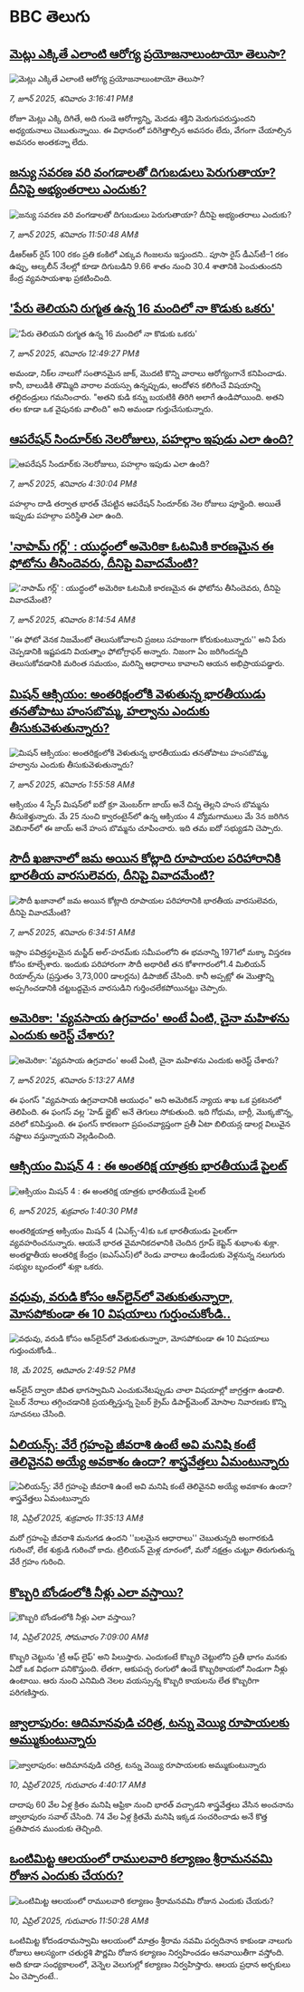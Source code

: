 # BBC తెలుగు## [మెట్లు ఎక్కితే ఎలాంటి ఆరోగ్య ప్రయోజనాలుంటాయో తెలుసా?](https://www.bbc.com/telugu/articles/clyzw80lrrpo?at_campaign=githubrss)![మెట్లు ఎక్కితే ఎలాంటి ఆరోగ్య ప్రయోజనాలుంటాయో తెలుసా?](https://ichef.bbci.co.uk/ace/standard/240/cpsprodpb/27b0/live/7a415c80-43b9-11f0-a94a-5950836fe9fa.jpg)_7, జూన్ 2025, శనివారం 3:16:41 PMకి_రోజూ మెట్లు ఎక్కి దిగితే, అది గుండె ఆరోగ్యాన్ని, మెదడు శక్తిని మెరుగుపరుస్తుందని అధ్యయనాలు చెబుతున్నాయి. ఈ విధానంలో పరిగెత్తాల్సిన అవసరం లేదు, వేగంగా  చేయాల్సిన అవసరం అంతకన్నా లేదు.## [జన్యు సవరణ వరి వంగడాలతో దిగుబడులు పెరుగుతాయా? దీనిపై అభ్యంతరాలు ఎందుకు?](https://www.bbc.com/telugu/articles/c308yn641ngo?at_campaign=githubrss)![జన్యు సవరణ వరి వంగడాలతో దిగుబడులు పెరుగుతాయా? దీనిపై అభ్యంతరాలు ఎందుకు?](https://ichef.bbci.co.uk/ace/standard/240/cpsprodpb/3e4a/live/a1e45e80-42d9-11f0-90bf-b10bb5ee7272.jpg)_7, జూన్ 2025, శనివారం 11:50:48 AMకి_డీఆర్‌ఆర్‌ రైస్‌ 100 రకం ప్రతి కంకిలో ఎక్కువ గింజలను ఇస్తుందని.. పూసా రైస్‌ డీఎస్‌టీ–1 రకం ఉప్పు, ఆల్కలీన్‌ నేలల్లో కూడా దిగుబడిని 9.66 శాతం నుంచి 30.4 శాతానికి పెంచుతుందని కేంద్ర వ్యవసాయశాఖ ప్రకటించింది.## ['పేరు తెలియని రుగ్మత ఉన్న 16 మందిలో నా కొడుకు ఒకరు'](https://www.bbc.com/telugu/articles/cy90r2nv1wgo?at_campaign=githubrss)!['పేరు తెలియని రుగ్మత ఉన్న 16 మందిలో నా కొడుకు ఒకరు'](https://ichef.bbci.co.uk/ace/standard/240/cpsprodpb/f50c/live/8c84f8a0-4398-11f0-b6e6-4ddb91039da1.jpg)_7, జూన్ 2025, శనివారం 12:49:27 PMకి_అమండా, నిక్‌ల నాలుగో సంతానమైన జాక్, మొదటి కొన్ని వారాలు ఆరోగ్యంగానే కనిపించాడు. కానీ, బాలుడికి తొమ్మిది వారాల వయస్సు ఉన్నప్పుడు, ఆందోళన కలిగించే విషయాన్ని తల్లిదండ్రులు గమనించారు. "అతని కుడి కన్ను బయటికి తిరిగి అలాగే ఉండిపోయింది. అతని తల కూడా ఒక వైపునకు వాలింది" అని అమండా గుర్తుచేసుకున్నారు.## [ఆపరేషన్ సిందూర్‌కు నెలరోజులు, పహల్గాం ఇపుడు ఎలా ఉంది?](https://www.bbc.com/telugu/articles/c6291qqnqw3o?at_campaign=githubrss)![ఆపరేషన్ సిందూర్‌కు నెలరోజులు, పహల్గాం ఇపుడు ఎలా ఉంది?](https://ichef.bbci.co.uk/ace/standard/240/cpsprodpb/569a/live/5af052d0-43bb-11f0-bace-e1270fc31f5e.jpg)_7, జూన్ 2025, శనివారం 4:30:04 PMకి_పహల్గాం దాడి తర్వాత భారత్ చేపట్టిన ఆపరేషన్ సిందూర్‌కు నెల రోజులు పూర్తైంది. అయితే ఇప్పుడు పహల్గాం పరిస్థితి ఎలా ఉంది.## ['నాపామ్ గర్ల్' : యుద్ధంలో అమెరికా ఓటమికి కారణమైన ఈ ఫోటోను తీసిందెవరు, దీనిపై వివాదమేంటి? ](https://www.bbc.com/telugu/articles/c5y5zx47p55o?at_campaign=githubrss)!['నాపామ్ గర్ల్' : యుద్ధంలో అమెరికా ఓటమికి కారణమైన ఈ ఫోటోను తీసిందెవరు, దీనిపై వివాదమేంటి? ](https://ichef.bbci.co.uk/ace/standard/240/cpsprodpb/cdd5/live/94e85700-4373-11f0-861b-83bcc75b624f.jpg)_7, జూన్ 2025, శనివారం 8:14:54 AMకి_''ఈ ఫోటో వెనక నిజమేంటో తెలుసుకోవాలని ప్రజలు సహజంగా కోరుకుంటున్నారు'' అని పేరు చెప్పడానికి ఇష్టపడని వియత్నాం ఫోటోగ్రాఫర్ అన్నారు. నిజంగా ఏం జరిగిందన్నది తెలుసుకోవడానికి  మరింత సమయం, మరిన్ని ఆధారాలు కావాలని ఆయన అభిప్రాయపడ్డారు.## [మిషన్ ఆక్సియం: అంతరిక్షంలోకి వెళుతున్న భారతీయుడు తనతోపాటు  హంసబొమ్మ, హల్వాను ఎందుకు తీసుకువెళుతున్నారు?](https://www.bbc.com/telugu/articles/c201ygrrk7ko?at_campaign=githubrss)![మిషన్ ఆక్సియం: అంతరిక్షంలోకి వెళుతున్న భారతీయుడు తనతోపాటు  హంసబొమ్మ, హల్వాను ఎందుకు తీసుకువెళుతున్నారు?](https://ichef.bbci.co.uk/ace/standard/240/cpsprodpb/4443/live/6f0e6ba0-42e7-11f0-835b-310c7b938e84.jpg)_7, జూన్ 2025, శనివారం 1:55:58 AMకి_ఆక్సియం 4 స్పేస్ మిషన్‌లో ఐదో క్రూ మెంబర్‌గా జాయ్ అనే చిన్న తెల్లని హంస బొమ్మను తీసుకెళ్తున్నారు.  మే 25 నుంచి క్వారంటైన్‌లో ఉన్న ఆక్సియం 4 వ్యోమగాములు మే 3న జరిగిన వెబినార్‌లో ఈ జాయ్ అనే హంస బొమ్మను చూపించారు. ఇది తమ ఐదో సభ్యుడని చెప్పారు.## [సౌదీ ఖజానాలో జమ అయిన కోట్లాది రూపాయల పరిహారానికి  భారతీయ వారసులెవరు, దీనిపై వివాదమేంటి? ](https://www.bbc.com/telugu/articles/c99123354dno?at_campaign=githubrss)![సౌదీ ఖజానాలో జమ అయిన కోట్లాది రూపాయల పరిహారానికి  భారతీయ వారసులెవరు, దీనిపై వివాదమేంటి? ](https://ichef.bbci.co.uk/ace/standard/240/cpsprodpb/f1db/live/0dce0140-434e-11f0-b6e6-4ddb91039da1.jpg)_7, జూన్ 2025, శనివారం 6:34:51 AMకి_ఇస్లాం పవిత్రస్థలమైన మస్జీద్ అల్-హరమ్‌కు సమీపంలోని ఈ భవనాన్ని 1971లో మక్కా విస్తరణ కోసం కూల్చేశారు. ఇందుకు  పరిహారంగా సౌదీ అథారిటీ తన కోశాగారంలో1.4 మిలియన్ రియాల్స్‌ను (ప్రస్తుతం 3,73,000 డాలర్లను) డిపాజిట్ చేసింది.  కానీ అప్పట్లో ఈ మొత్తాన్ని అప్పగించడానికి  చట్టబద్దమైన వారసుడిని గుర్తించలేకపోయినట్టు చెప్పారు.## [అమెరికా: 'వ్యవసాయ ఉగ్రవాదం' అంటే ఏంటి, చైనా మహిళను  ఎందుకు అరెస్ట్ చేశారు?](https://www.bbc.com/telugu/articles/c201yggjmzeo?at_campaign=githubrss)![అమెరికా: 'వ్యవసాయ ఉగ్రవాదం' అంటే ఏంటి, చైనా మహిళను  ఎందుకు అరెస్ట్ చేశారు?](https://ichef.bbci.co.uk/ace/standard/240/cpsprodpb/c9ce/live/14586410-42e0-11f0-835b-310c7b938e84.jpg)_7, జూన్ 2025, శనివారం 5:13:27 AMకి_ఈ ఫంగస్ "వ్యవసాయ ఉగ్రవాదానికి ఆయుధం" అని అమెరికన్ న్యాయ శాఖ ఒక ప్రకటనలో తెలిపింది. ఈ ఫంగస్ వల్ల 'హెడ్ బ్లైట్' అనే తెగులు సోకుతుంది. ఇది గోధుమ, బార్లీ, మొక్కజొన్న, వరిలో కనిపిస్తుంది. ఈ ఫంగస్ కారణంగా ప్రపంచవ్యాప్తంగా ప్రతీ ఏటా బిలియన్ల డాలర్ల విలువైన నష్టాలు వస్తున్నాయని  వెల్లడించింది.## [ఆక్సియం మిషన్ 4 : ఈ అంతరిక్ష యాత్రకు భారతీయుడే పైలట్](https://www.bbc.com/telugu/articles/cm23pnr9yyko?at_campaign=githubrss)![ఆక్సియం మిషన్ 4 : ఈ అంతరిక్ష యాత్రకు భారతీయుడే పైలట్](https://ichef.bbci.co.uk/ace/standard/240/cpsprodpb/41c0/live/1b4508a0-4155-11f0-835b-310c7b938e84.jpg)_6, జూన్ 2025, శుక్రవారం 1:40:30 PMకి_అంతరిక్షయాత్ర ఆక్సియం మిషన్ 4 (ఏఎక్స్-4)కు ఒక భారతీయుడు పైలట్‌గా వ్యవహరించనున్నారు. ఆయనే భారత వైమానికదళానికి చెందిన గ్రూప్ కెప్టెన్ శుభాంశు శుక్లా. అంతర్జాతీయ అంతరిక్ష కేంద్రం (ఐఎస్ఎస్‌)లో రెండు వారాలు ఉండేందుకు వెళ్లనున్న నలుగురు సభ్యుల బృందంలో శుక్లా ఒకరు.## [వధువు, వరుడి కోసం ఆన్‌లైన్‌లో వెతుకుతున్నారా, మోసపోకుండా ఈ 10 విషయాలు గుర్తుంచుకోండి..](https://www.bbc.com/telugu/articles/c5yrny82136o?at_campaign=githubrss)![వధువు, వరుడి కోసం ఆన్‌లైన్‌లో వెతుకుతున్నారా, మోసపోకుండా ఈ 10 విషయాలు గుర్తుంచుకోండి..](https://ichef.bbci.co.uk/ace/standard/240/cpsprodpb/74cc/live/3f04f8a0-28fe-11f0-8c66-ebf25fc2cfef.jpg)_18, మే 2025, ఆదివారం 2:49:52 PMకి_ఆన్‌లైన్ ద్వారా జీవిత భాగస్వామిని ఎంచుకునేటప్పుడు చాలా విషయాల్లో జాగ్రత్తగా ఉండాలి. సైబర్ నేరాలు తగ్గించడానికి ప్రయత్నిస్తున్న సైబర్ క్రైమ్ డిపార్ట్‌మెంట్ మోసాల నివారణకు కొన్ని సూచనలు చేసింది.## [ఏలియన్స్: వేరే గ్రహంపై జీవరాశి ఉంటే అవి మనిషి కంటే తెలివైనవి అయ్యే అవకాశం ఉందా? శాస్త్రవేత్తలు ఏమంటున్నారు](https://www.bbc.com/telugu/articles/cn7xelz1r85o?at_campaign=githubrss)![ఏలియన్స్: వేరే గ్రహంపై జీవరాశి ఉంటే అవి మనిషి కంటే తెలివైనవి అయ్యే అవకాశం ఉందా? శాస్త్రవేత్తలు ఏమంటున్నారు](https://ichef.bbci.co.uk/ace/standard/240/cpsprodpb/b07b/live/a29a56f0-1b9b-11f0-a455-cf1d5f751d2f.png)_18, ఏప్రిల్ 2025, శుక్రవారం 11:35:13 AMకి_మరో గ్రహంపై జీవరాశి మనుగడ ఉందని ''బలమైన ఆధారాలు'' చెబుతున్నది అంగారకుడి గురించో, లేక శుక్రుడి గురించో కాదు. ట్రిలియన్ మైళ్ల దూరంలో, మరో నక్షత్రం చుట్టూ తిరుగుతున్న వేరే గ్రహం గురించి.## [కొబ్బరి బోండంలోకి నీళ్లు ఎలా వస్తాయి?](https://www.bbc.com/telugu/articles/czjn4mzxxy8o?at_campaign=githubrss)![కొబ్బరి బోండంలోకి నీళ్లు ఎలా వస్తాయి?](https://ichef.bbci.co.uk/ace/standard/240/cpsprodpb/46c5/live/684a55e0-18fd-11f0-8b11-7756b7b808cc.jpg)_14, ఏప్రిల్ 2025, సోమవారం 7:09:00 AMకి_కొబ్బరి చెట్టును 'ట్రీ ఆఫ్ లైఫ్' అని పిలుస్తారు. ఎందుకంటే కొబ్బరి చెట్టులోని ప్రతీ భాగం మనకు ఏదో ఒక విధంగా పనికొస్తుంది. లేతగా, ఆకుపచ్చ రంగులో ఉండే కొబ్బరికాయలో నిండుగా నీళ్లు ఉంటాయి. ఆరు నుంచి ఎనిమిది నెలల వయస్సున్న కొబ్బరి కాయలను లేత కొబ్బరిగా పరిగణిస్తారు.## [జ్వాలాపురం: ఆదిమానవుడి చరిత్ర, టన్ను వెయ్యి రూపాయలకు అమ్ముకుంటున్నారు ](https://www.bbc.com/telugu/articles/creqqnwdd5qo?at_campaign=githubrss)![జ్వాలాపురం: ఆదిమానవుడి చరిత్ర, టన్ను వెయ్యి రూపాయలకు అమ్ముకుంటున్నారు ](https://ichef.bbci.co.uk/ace/standard/240/cpsprodpb/765e/live/b472e2d0-15b4-11f0-842b-a7355694993d.jpg)_10, ఏప్రిల్ 2025, గురువారం 4:40:17 AMకి_దాదాపు 60 వేల ఏళ్ల క్రితం మనిషి ఆఫ్రికా నుంచి భారత్ వచ్చాడని శాస్త్రవేత్తలు వేసిన అంచనాను జ్వాలాపురం సవాల్ చేసింది. 74 వేల ఏళ్ల క్రితమే మనిషి ఇక్కడ సంచరించాడు అనే కొత్త ప్రతిపాదన ముందుకు తెచ్చింది.## [ఒంటిమిట్ట ఆలయంలో రాములవారి కల్యాణం శ్రీరామనవమి రోజున ఎందుకు చేయరు?](https://www.bbc.com/telugu/articles/ce822j5e465o?at_campaign=githubrss)![ఒంటిమిట్ట ఆలయంలో రాములవారి కల్యాణం శ్రీరామనవమి రోజున ఎందుకు చేయరు?](https://ichef.bbci.co.uk/ace/standard/240/cpsprodpb/fed5/live/25534d40-1601-11f0-b58a-6113af226972.jpg)_10, ఏప్రిల్ 2025, గురువారం 11:50:28 AMకి_ఒంటిమిట్ట కోదండరామస్వామి ఆలయంలో మాత్రం శ్రీరామ నవమి పర్వదినాన కాకుండా నాలుగు రోజులు ఆలస్యంగా చతుర్దశి పౌర్ణమి రోజున కల్యాణం నిర్వహించడం ఆనవాయితీగా వస్తోంది. అది కూడా సంధ్యకాలంలో, వెన్నెల వెలుగుల్లో కల్యాణం నిర్వహిస్తారు. ఆలయ ప్రధాన అర్చకులు ఏం చెప్పారంటే..
